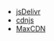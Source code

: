 - [jsDelivr](http://www.jsdelivr.com/)
- [cdnjs](https://cdnjs.com/)
- [MaxCDN](https://www.maxcdn.com/)
